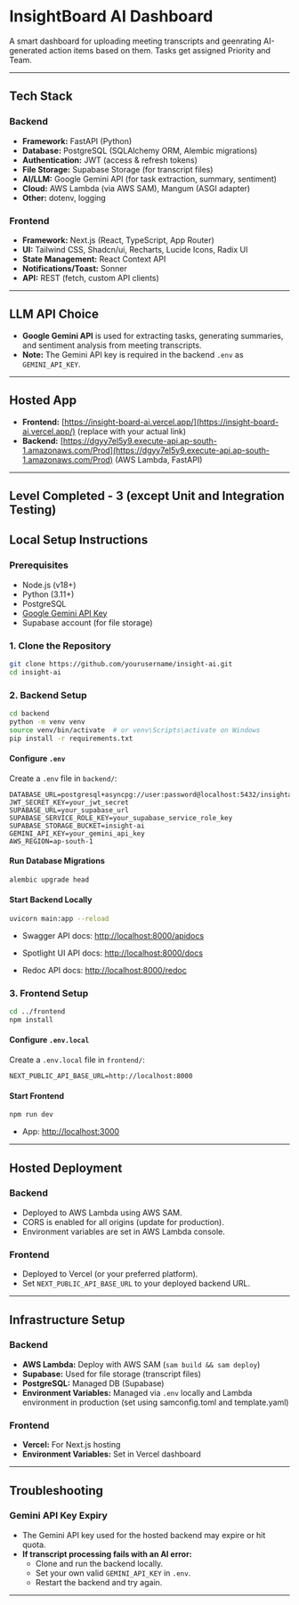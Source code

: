 # InsightBoard AI Dashboard

A smart dashboard for uploading meeting transcripts and geenrating AI-generated action items based on them.
Tasks get assigned Priority and Team.

---

## Tech Stack

### Backend
- **Framework:** FastAPI (Python)
- **Database:** PostgreSQL (SQLAlchemy ORM, Alembic migrations)
- **Authentication:** JWT (access & refresh tokens)
- **File Storage:** Supabase Storage (for transcript files)
- **AI/LLM:** Google Gemini API (for task extraction, summary, sentiment)
- **Cloud:** AWS Lambda (via AWS SAM), Mangum (ASGI adapter)
- **Other:** dotenv, logging

### Frontend
- **Framework:** Next.js (React, TypeScript, App Router)
- **UI:** Tailwind CSS, Shadcn/ui, Recharts, Lucide Icons, Radix UI
- **State Management:** React Context API
- **Notifications/Toast:** Sonner
- **API:** REST (fetch, custom API clients)

---

## LLM API Choice

- **Google Gemini API** is used for extracting tasks, generating summaries, and sentiment analysis from meeting transcripts.
- **Note:** The Gemini API key is required in the backend `.env` as `GEMINI_API_KEY`.

---

## Hosted App

- **Frontend:** [https://insight-board-ai.vercel.app/](https://insight-board-ai.vercel.app/) (replace with your actual link)
- **Backend:** [https://dgyy7el5y9.execute-api.ap-south-1.amazonaws.com/Prod](https://dgyy7el5y9.execute-api.ap-south-1.amazonaws.com/Prod) (AWS Lambda, FastAPI)

---

## Level Completed - 3 (except Unit and Integration Testing)

## Local Setup Instructions

### Prerequisites

- Node.js (v18+)
- Python (3.11+)
- PostgreSQL
- [Google Gemini API Key](https://aistudio.google.com/app/apikey)
- Supabase account (for file storage)

### 1. Clone the Repository

```sh
git clone https://github.com/yourusername/insight-ai.git
cd insight-ai
```

### 2. Backend Setup

```sh
cd backend
python -m venv venv
source venv/bin/activate  # or venv\Scripts\activate on Windows
pip install -r requirements.txt
```

#### Configure `.env`

Create a `.env` file in `backend/`:

```
DATABASE_URL=postgresql+asyncpg://user:password@localhost:5432/insightai
JWT_SECRET_KEY=your_jwt_secret
SUPABASE_URL=your_supabase_url
SUPABASE_SERVICE_ROLE_KEY=your_supabase_service_role_key
SUPABASE_STORAGE_BUCKET=insight-ai
GEMINI_API_KEY=your_gemini_api_key
AWS_REGION=ap-south-1
```

#### Run Database Migrations

```sh
alembic upgrade head
```

#### Start Backend Locally

```sh
uvicorn main:app --reload
```

- Swagger API docs: [http://localhost:8000/apidocs](http://localhost:8000/apidocs)

- Spotlight UI API docs: [http://localhost:8000/docs](http://localhost:8000/docs)

- Redoc API docs: [http://localhost:8000/redoc](http://localhost:8000/redoc)

### 3. Frontend Setup

```sh
cd ../frontend
npm install
```

#### Configure `.env.local`

Create a `.env.local` file in `frontend/`:

```
NEXT_PUBLIC_API_BASE_URL=http://localhost:8000
```

#### Start Frontend

```sh
npm run dev
```

- App: [http://localhost:3000](http://localhost:3000)

---

## Hosted Deployment

### Backend

- Deployed to AWS Lambda using AWS SAM.
- CORS is enabled for all origins (update for production).
- Environment variables are set in AWS Lambda console.

### Frontend

- Deployed to Vercel (or your preferred platform).
- Set `NEXT_PUBLIC_API_BASE_URL` to your deployed backend URL.

---

## Infrastructure Setup

### Backend

- **AWS Lambda:** Deploy with AWS SAM (`sam build && sam deploy`)
- **Supabase:** Used for file storage (transcript files)
- **PostgreSQL:** Managed DB (Supabase)
- **Environment Variables:** Managed via `.env` locally and Lambda environment in production (set using samconfig.toml and template.yaml)

### Frontend

- **Vercel:** For Next.js hosting
- **Environment Variables:** Set in Vercel dashboard

---

## Troubleshooting

### Gemini API Key Expiry

- The Gemini API key used for the hosted backend may expire or hit quota.
- **If transcript processing fails with an AI error:**
  - Clone and run the backend locally.
  - Set your own valid `GEMINI_API_KEY` in `.env`.
  - Restart the backend and try again.

---


